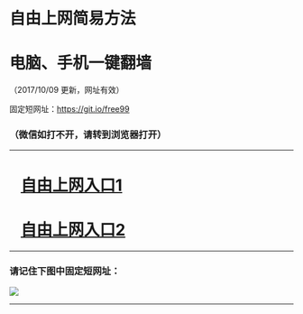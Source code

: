 ﻿# 自由上网简易方法

# 电脑、手机一键翻墙

（2017/10/09 更新，网址有效）

固定短网址：https://git.io/free99

### （微信如打不开，请转到浏览器打开）


***





# &nbsp;&nbsp; <a href="http://ft941912552.fwq-tz-1001.info/fwqtz01.html?t=100900115993 " target="_blank">自由上网入口1</a>
# &nbsp;&nbsp; <a href="http://ft1012628804.fwq-tz-1002.info/fwqtz02.html?t=100900129333 " target="_blank">自由上网入口2</a>
***

### 请记住下图中固定短网址：

<img src="https://s3-us-west-2.amazonaws.com/fwq-1001/yjfq-20170905okok.png" /> 


***

